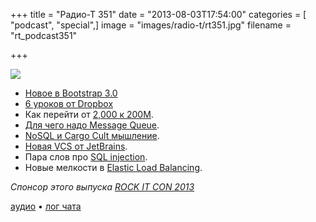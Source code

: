 +++
title = "Радио-Т 351"
date = "2013-08-03T17:54:00"
categories = [ "podcast", "special",]
image = "images/radio-t/rt351.jpg"
filename = "rt_podcast351"

+++

![](https://radio-t.com/images/radio-t/rt351.jpg)

* [Новое в Bootstrap 3.0](http://antjanus.com/blog/web-design-tips/web-design-elements/best-new-features-in-bootstrap-3-0/)
* [6 уроков от Dropbox](http://highscalability.com/blog/2011/3/14/6-lessons-from-dropbox-one-million-files-saved-every-15-minu.html)
* Как перейти от [2,000 к 200M](http://mashable.com/2013/07/30/dropbox-scaling/).
* [Для чего надо Message Queue](http://blog.iron.io/2012/12/top-10-uses-for-message-queue.html?spref=tw).
* [NoSQL и Cargo Cult мышление](http://programming.oreilly.com/2013/07/nosql-choices-to-misfit-or-cargo-cult.html).
* [Новая VCS от JetBrains](http://www.youtube.com/watch?v=PR8BhFv9KAU&feature=youtu.be).
* Пара слов про [SQL injection](http://www.troyhunt.com/2013/07/everything-you-wanted-to-know-about-sql.html).
* Новые мелкости в [Elastic Load Balancing](http://aws.typepad.com/aws/2013/07/elastic-load-balancing-adds-support-for-proxy-protocol.html).

_Спонсор этого выпуска [ROCK IT CON 2013](http://www.rockitcon.com)_

[аудио](https://cdn.radio-t.com/rt_podcast351.mp3) • [лог чата](http://chat.radio-t.com/logs/radio-t-351.html)
<audio src="https://cdn.radio-t.com/rt_podcast351.mp3" preload="none"></audio>
